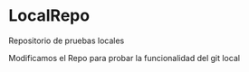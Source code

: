 # LocalRepo
Repositorio de pruebas locales

Modificamos el Repo para probar la funcionalidad del git local
